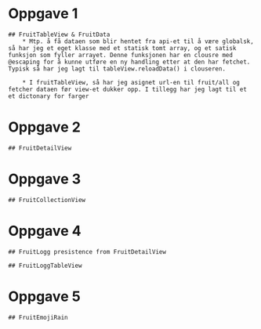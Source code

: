# Oppgave 1
    ## FruitTableView & FruitData
        * Mtp. å få dataen som blir hentet fra api-et til å være globalsk, så har jeg et eget klasse med et statisk tomt array, og et satisk funksjon som fyller arrayet. Denne funksjonen har en clousre med @escaping for å kunne utføre en ny handling etter at den har fetchet. Typisk så har jeg lagt til tableView.reloadData() i clouseren.
        
        * I fruitTableView, så har jeg asignet url-en til fruit/all og fetcher dataen før view-et dukker opp. I tillegg har jeg lagt til et et dictonary for farger
    


# Oppgave 2
    ## FruitDetailView
    
# Oppgave 3
    ## FruitCollectionView
    
# Oppgave 4
    ## FruitLogg presistence from FruitDetailView
    
    ## FruitLoggTableView
    
# Oppgave 5
    ## FruitEmojiRain
